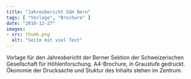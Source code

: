 ```yaml
---
title: "Jahresbericht SGH Bern"
tags: [ "Vorlage", "Brochure" ]
date: "2010-12-27"
images:
- src: thumb.png
  alt: "Seite mit viel Text"
---
```


Vorlage für den Jahresbericht der Berner Sektion der Schweizerischen Gesellschaft für Höhlenforschung.
A4-Brochure, in Graustufe gedruckt. Ökonomie der Drucksache und Stuktur des Inhalts stehen im Zentrum.  
